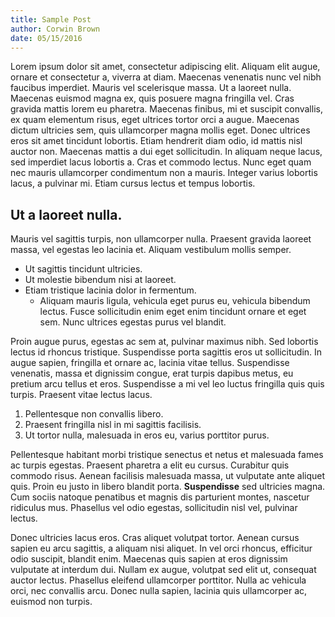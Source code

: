 ```yaml
---
title: Sample Post
author: Corwin Brown
date: 05/15/2016
---
```


Lorem ipsum dolor sit amet, consectetur adipiscing elit. Aliquam elit augue, ornare et consectetur a, viverra at diam. Maecenas venenatis nunc vel nibh faucibus imperdiet. Mauris vel scelerisque massa. Ut a laoreet nulla. Maecenas euismod magna ex, quis posuere magna fringilla vel. Cras gravida mattis lorem eu pharetra. Maecenas finibus, mi et suscipit convallis, ex quam elementum risus, eget ultrices tortor orci a augue. Maecenas dictum ultricies sem, quis ullamcorper magna mollis eget. Donec ultrices eros sit amet tincidunt lobortis. Etiam hendrerit diam odio, id mattis nisl auctor non. Maecenas mattis a dui eget sollicitudin. In aliquam neque lacus, sed imperdiet lacus lobortis a. Cras et commodo lectus. Nunc eget quam nec mauris ullamcorper condimentum non a mauris. Integer varius lobortis lacus, a pulvinar mi. Etiam cursus lectus et tempus lobortis.

##  Ut a laoreet nulla.

Mauris vel sagittis turpis, non ullamcorper nulla. Praesent gravida laoreet massa, vel egestas leo lacinia et. Aliquam vestibulum mollis semper.

* Ut sagittis tincidunt ultricies.
* Ut molestie bibendum nisi at laoreet.
* Etiam tristique lacinia dolor in fermentum.
    * Aliquam mauris ligula, vehicula eget purus eu, vehicula bibendum lectus. Fusce sollicitudin enim eget enim tincidunt ornare et eget sem. Nunc ultrices egestas purus vel blandit.

Proin augue purus, egestas ac sem at, pulvinar maximus nibh. Sed lobortis lectus id rhoncus tristique. Suspendisse porta sagittis eros ut sollicitudin. In augue sapien, fringilla et ornare ac, lacinia vitae tellus. Suspendisse venenatis, massa et dignissim congue, erat turpis dapibus metus, eu pretium arcu tellus et eros. Suspendisse a mi vel leo luctus fringilla quis quis turpis. Praesent vitae lectus lacus.

1. Pellentesque non convallis libero.
1. Praesent fringilla nisl in mi sagittis facilisis.
1. Ut tortor nulla, malesuada in eros eu, varius porttitor purus.

Pellentesque habitant morbi tristique senectus et netus et malesuada fames ac turpis egestas. Praesent pharetra a elit eu cursus. Curabitur quis commodo risus. Aenean facilisis malesuada massa, ut vulputate ante aliquet quis. Proin eu justo in libero blandit porta. **Suspendisse** sed ultricies magna. Cum sociis natoque penatibus et magnis dis parturient montes, nascetur ridiculus mus. Phasellus vel odio egestas, sollicitudin nisl vel, pulvinar lectus.

Donec ultricies lacus eros. Cras aliquet volutpat tortor. Aenean cursus sapien eu arcu sagittis, a aliquam nisi aliquet. In vel orci rhoncus, efficitur odio suscipit, blandit enim. Maecenas quis sapien at eros dignissim vulputate at interdum dui. Nullam ex augue, volutpat sed elit ut, consequat auctor lectus. Phasellus eleifend ullamcorper porttitor. Nulla ac vehicula orci, nec convallis arcu. Donec nulla sapien, lacinia quis ullamcorper ac, euismod non turpis.
